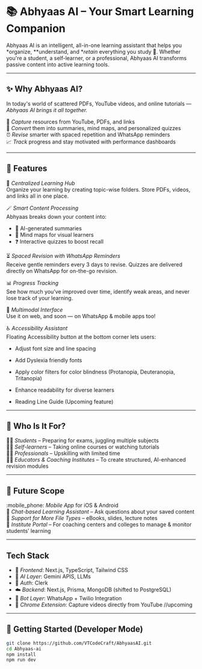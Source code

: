 # :books: Abhyaas AI – Your Smart Learning Companion

Abhyaas AI is an intelligent, all-in-one learning assistant that helps you *organize, **understand, and **retain* everything you study :brain:. Whether you're a student, a self-learner, or a professional, Abhyaas AI transforms passive content into active learning tools.

---

## :sparkles: Why Abhyaas AI?

In today's world of scattered PDFs, YouTube videos, and online tutorials — *Abhyaas AI brings it all together.*

:rocket: *Capture* resources from YouTube, PDFs, and links  
:brain: *Convert* them into summaries, mind maps, and personalized quizzes  
:alarm_clock: *Revise* smarter with spaced repetition and WhatsApp reminders  
:chart_with_upwards_trend: *Track* progress and stay motivated with performance dashboards

---

## :star2: Features

:file_folder: *Centralized Learning Hub*  
Organize your learning by creating topic-wise folders. Store PDFs, videos, and links all in one place.

:magic_wand: *Smart Content Processing*  
Abhyaas breaks down your content into:
- :page_facing_up: AI-generated summaries  
- :compass: Mind maps for visual learners  
- :question: Interactive quizzes to boost recall

:hourglass_flowing_sand: *Spaced Revision with WhatsApp Reminders*  
Receive gentle reminders every 3 days to revise. Quizzes are delivered directly on WhatsApp for on-the-go revision.

:bar_chart: *Progress Tracking*  
See how much you’ve improved over time, identify weak areas, and never lose track of your learning.

:speech_balloon: *Multimodal Interface*  
Use it on web, and soon — on WhatsApp & mobile apps too!

:wheelchair: *Accessibility Assistant*  
Floating Accessibility button at the bottom corner lets users:
- Adjust font size and line spacing  
- Add Dyslexia friendly fonts
- Apply color filters for color blindness (Protanopia, Deuteranopia, Tritanopia)  
- Enhance readability for diverse learners

- Reading Line Guide (Upcoming feature)

---

## :busts_in_silhouette: Who Is It For?

:man_student: *Students* – Preparing for exams, juggling multiple subjects  
:technologist: *Self-learners* – Taking online courses or watching tutorials  
:woman_office_worker: *Professionals* – Upskilling with limited time  
:man_teacher: *Educators & Coaching Institutes* – To create structured, AI-enhanced revision modules

---

## :crystal_ball: Future Scope

:mobile_phone: *Mobile App* for iOS & Android  
:brain: *Chat-based Learning Assistant* – Ask questions about your saved content  
:receipt: *Support for More File Types* – eBooks, slides, lecture notes  
:school: *Institute Portal* – For coaching centers and colleges to manage & monitor students’ learning

---

##  Tech Stack

- :jigsaw: *Frontend*: Next.js, TypeScript, Tailwind CSS  
- :brain: *AI Layer*: Gemini APIS, LLMs  
- :closed_lock_with_key: *Auth*: Clerk  
- :cloud: *Backend*: Next.js, Prisma, MongoDB (shifted to PostgreSQL)  
- :robot: *Bot Layer*: WhatsApp + Twilio Integration  
- :test_tube: *Chrome Extension*: Capture videos directly from YouTube //upcoming

---

## :rocket: Getting Started (Developer Mode)

```bash
git clone https://github.com/VTCodeCraft/AbhyaasAI.git
cd Abhyaas-ai
npm install
npm run dev
